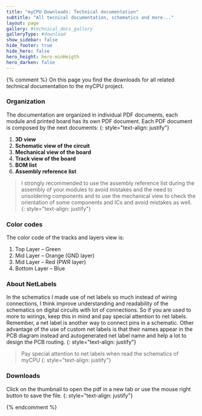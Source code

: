 ```yaml
---
title: "myCPU Downloads: Technical documentation"
subtitle: "All tecnical documentation, schematics and more..."
layout: page
gallery: #technical_docs_gallery
galleryType: #download
show_sidebar: false
hide_footer: true
hide_hero: false
hero_height: hero-minHeigth
hero_darken: false
---
```

{% comment %}
On this page you find the downloads for all related technical documentation to the myCPU project.

### Organization

The documentation are organized in individual PDF documents, each module and printed board has its own PDF document. Each PDF document is composed by the next documents:
{: style="text-align: justify"}

1. **3D view**
2. **Schematic view of the circuit**
3. **Mechanical view of the board**
4. **Track view of the board**
5. **BOM list**
6. **Assembly reference list**

> I strongly recommended to use the assembly reference list during the assembly of your modules to avoid mistakes and the need to unsoldering components and to use the mechanical view to check the orientation of some components and ICs and avoid mistakes as well.
{: style="text-align: justify"}

### Color codes

The color code of the tracks and layers view is:

1. Top Layer – Green
2. Mid Layer – Orange (GND layer)
3. Mid Layer – Red (PWR layer)
4. Bottom Layer – Blue

### About NetLabels

In the schematics I made use of net labels so much instead of wiring connections, I think improve understanding and readability of the schematics on digital circuits with lot of connections. So if you are used to more to wirings, keep this in mind and pay special attention to net labels. Remember, a net label is another way to connect pins in a schematic. Other advantage of the use of custom net labels is that their names appear in the PCB diagram instead and autogenerated net label name and help a lot to design the PCB routing.
{: style="text-align: justify"}

> Pay special attention to net labels when read the schematics of myCPU
{: style="text-align: justify"}

### Downloads

Click on the thumbnail to open the pdf in a new tab or use the mouse right button to save the file.
{: style="text-align: justify"}

{% endcomment %}
